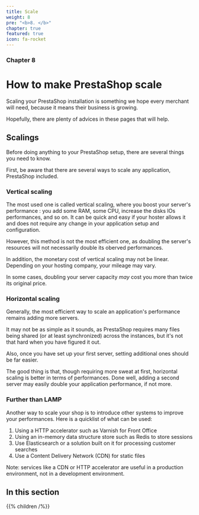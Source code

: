 ```yaml
---
title: Scale
weight: 8
pre: "<b>8. </b>"
chapter: true
featured: true
icon: fa-rocket
---
```


### Chapter 8

# How to make PrestaShop scale

Scaling your PrestaShop installation is something we hope every merchant will need, because it means their business is growing.

Hopefully, there are plenty of advices in these pages that will help.

## Scalings

Before doing anything to your PrestaShop setup, there are several things you need to know.

First, be aware that there are several ways to scale any application, PrestaShop included.

### Vertical scaling

The most used one is called vertical scaling, where you boost your server's performance : you add some RAM, some CPU, increase the disks IOs performances, and so on. It can be quick and easy if your hoster allows it and does not require any change in your application setup and configuration.

However, this method is not the most efficient one, as doubling the server's resources will not necessarily double its oberved performances.

In addition, the monetary cost of vertical scaling may not be linear. Depending on your hosting company, your mileage may vary.

In some cases, doubling your server capacity _may_ cost you more than twice its original price.

### Horizontal scaling

Generally, the most efficient way to scale an application's performance remains adding more servers.

It may not be as simple as it sounds, as PrestaShop requires many files being shared (or at least synchronized) across the instances, but it's not that hard when you have figured it out.

Also, once you have set up your first server, setting additional ones should be far easier.

The good thing is that, though requiring more sweat at first, horizontal scaling is better in terms of performances. Done well, adding a second server may easily double your application performance, if not more.

### Further than LAMP

Another way to scale your shop is to introduce other systems to improve your performances. Here is a quicklist of what can be used:

1. Using a HTTP accelerator such as Varnish for Front Office
2. Using an in-memory data structure store such as Redis to store sessions
3. Use Elasticsearch or a solution built on it for processing customer searches
4. Use a Content Delivery Network (CDN) for static files

Note: services like a CDN or HTTP accelerator are useful in a production environment, not in a development environment.

## In this section

{{% children /%}}
